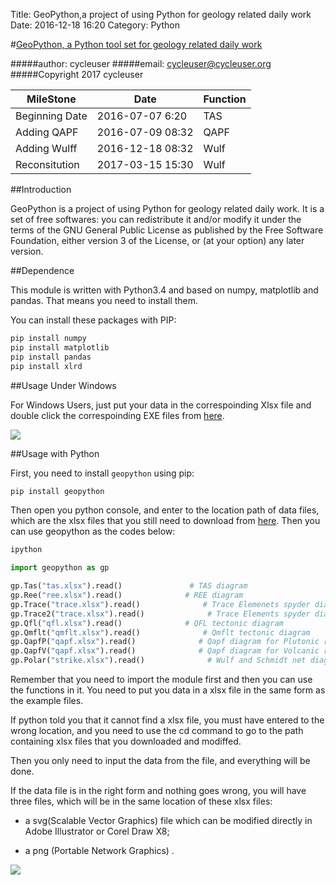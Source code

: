 Title: GeoPython,a project of using Python for geology related daily work
Date: 2016-12-18 16:20
Category: Python


#[GeoPython, a Python tool set for geology related daily work](https://github.com/cycleuser/GeoPython)



#####author: cycleuser
#####email: cycleuser@cycleuser.org
#####Copyright 2017 cycleuser


|MileStone|Date|Function|
|--|--|--|
|Beginning Date|2016-07-07 6:20|TAS|
|Adding QAPF|2016-07-09 08:32|QAPF|
|Adding Wulff|2016-12-18 08:32|Wulf|
|Reconsitution|2017-03-15 15:30|Wulf|

##Introduction

GeoPython is a project of using Python for geology related daily work. It is a set of free softwares: you can redistribute it and/or modify it under the terms of the GNU General Public License as published by the Free Software Foundation, either version 3 of the License, or (at your option) any later version.



##Dependence

This module is written with Python3.4 and based on numpy, matplotlib and pandas. That means you need to install them.

You can install these packages with PIP:

```Python
pip install numpy
pip install matplotlib
pip install pandas
pip install xlrd
```

##Usage Under Windows

For Windows Users, just put your data in the correspoinding Xlsx file and double click the correspoinding EXE files from [here](https://drive.google.com/file/d/0B299gyAIgmpqdEFSSHp0bTRIMXc/view?usp=sharing).

![](https://github.com/cycleuser/GeoPython/blob/master/Usage.png?raw=true)

##Usage with Python

First, you need to install `geopython` using pip:

```Bash
pip install geopython
```

Then open you python console, and enter to the location path of data files, which are the xlsx files that  you still need to download from  [here](https://github.com/cycleuser/GeoPython/blob/master/Python/DataFileSamples.zip). Then you can use geopython as the codes below:

```Bash
ipython
```

```Python
import geopython as gp

gp.Tas("tas.xlsx").read()               # TAS diagram
gp.Ree("ree.xlsx").read()              # REE diagram
gp.Trace("trace.xlsx").read()              # Trace Elemenets spyder diagram
gp.Trace2("trace.xlsx").read()              # Trace Elements spyder diagram with a nother elements sequence
gp.Qfl("qfl.xlsx").read()              # QFL tectonic diagram
gp.Qmflt("qmflt.xlsx").read()              # Qmflt tectonic diagram
gp.QapfP("qapf.xlsx").read()              # Qapf diagram for Plutonic rocks
gp.QapfV("qapf.xlsx").read()              # Qapf diagram for Volcanic rocks
gp.Polar("strike.xlsx").read()              # Wulf and Schmidt net diagram of structure data
```

Remember that you need to import the module first and then you can use the functions in it.
You need to put you data in a xlsx file in the same form as the example files.

If python told you that it cannot find a xlsx file, you must have entered to the wrong location, and you need to use the cd command to go to the path containing xlsx files that you downloaded and modiffed.

Then you only need to input the data from the file, and everything will be done.

If the data file is in the right form and nothing goes wrong, you will have three files, which will be in the same location of these xlsx files:

* a svg(Scalable Vector Graphics) file which can be modified directly in Adobe Illustrator or Corel Draw X8;


* a png (Portable Network Graphics) .


![](https://github.com/cycleuser/GeoPython/blob/master/Sample.png?raw=true)

